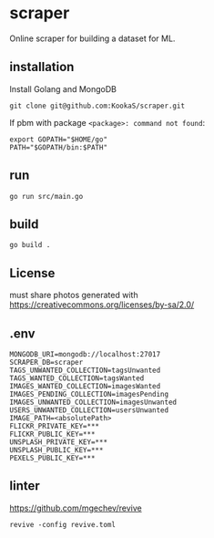 # scraper

Online scraper for building a dataset for ML.


## installation

Install Golang and MongoDB

    git clone git@github.com:KookaS/scraper.git

If pbm with package `<package>: command not found`:

    export GOPATH="$HOME/go"
    PATH="$GOPATH/bin:$PATH"

    
## run

    go run src/main.go

## build

    go build .

## License

must share photos generated with https://creativecommons.org/licenses/by-sa/2.0/

## .env

    MONGODB_URI=mongodb://localhost:27017
    SCRAPER_DB=scraper
    TAGS_UNWANTED_COLLECTION=tagsUnwanted
    TAGS_WANTED_COLLECTION=tagsWanted
    IMAGES_WANTED_COLLECTION=imagesWanted
    IMAGES_PENDING_COLLECTION=imagesPending
    IMAGES_UNWANTED_COLLECTION=imagesUnwanted
    USERS_UNWANTED_COLLECTION=usersUnwanted
    IMAGE_PATH=<absolutePath>
    FLICKR_PRIVATE_KEY=***
    FLICKR_PUBLIC_KEY=***
    UNSPLASH_PRIVATE_KEY=***
    UNSPLASH_PUBLIC_KEY=***
    PEXELS_PUBLIC_KEY=***

## linter

https://github.com/mgechev/revive

    revive -config revive.toml


